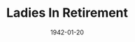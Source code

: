 ---
title: Ladies In Retirement
date: 1942-01-20
closing_date: 1942-01-23
layout: productions
playbill:
Theatre: Theatre Jacksonville
Venue: Little Theatre
cast:
- Albert Feather: E.S. Beauchamp-Nobbs
- Emily Creed: Eleonor Edwards
- Ellen Creed: Irma Stockwell
- Louisa Creed: Mary Meischner
- Sister Theresa: Nina Bratton
- Leonora Fiske: Rose Marie Schosser
- Lucy Gilham: Ruby Hixon
crew:
- Stage Manager: Alfred Seitner
- Lighting Design: Alfred Seitner
- Stage Crew:
  - Ann Johnson
  - Bishop McCauley
  - Bob Sabin
  - Elmo Lehman
  - Gretchen Frizzell
  - Mary Garcia
  - Philip Devlin, Jr.
- Sound Effects:
  - Ann Johnson
  - Charles Blum, Jr.
  - William Schosser
- Property Assistant:
  - Anne Terry
  - Dick Lane
  - Rose Marie Schosser
- Assistant Stage Manager:
  - Bob Carter
  - Bob Sabin
- Interior Decoration: Dick Lane
- Make-up:
  - Elmo Lehman
  - Rosemary Dowling
- Director: Leighton M. Ballew
- Make-up Assistant:
  - Marion Bowman
  - Martha McAndrews
  - Mary Kethley
  - Mrs. Fred Cobb
- Publicity: Mary Joseph
- Costumes: Mrs. A.M. Lupfer
- Props: Mrs. L.D. Behner
orchestra:
external_links:
---
